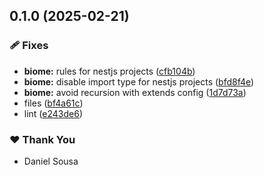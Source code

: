 ## 0.1.0 (2025-02-21)

### 🩹 Fixes

- **biome:** rules for nestjs projects ([cfb104b](https://github.com/tutods/lib/commit/cfb104b))
- **biome:** disable import type for nestjs projects ([bfd8f4e](https://github.com/tutods/lib/commit/bfd8f4e))
- **biome:** avoid recursion with extends config ([1d7d73a](https://github.com/tutods/lib/commit/1d7d73a))
- files ([bf4a61c](https://github.com/tutods/lib/commit/bf4a61c))
- lint ([e243de6](https://github.com/tutods/lib/commit/e243de6))

### ❤️ Thank You

- Daniel Sousa